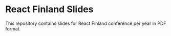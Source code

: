 # React Finland Slides

This repository contains slides for React Finland conference per year in PDF format.
